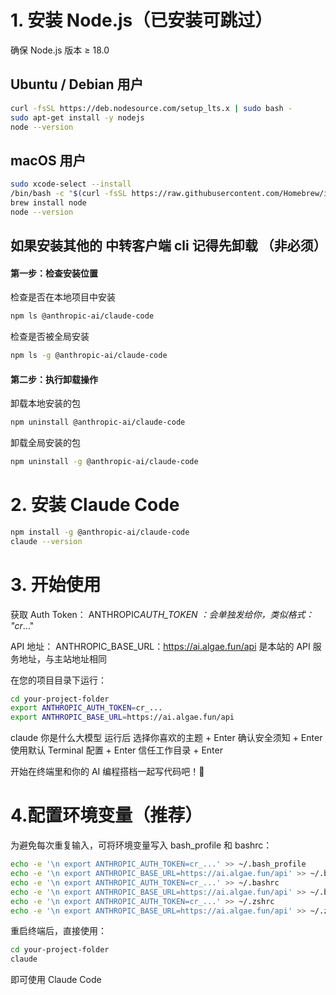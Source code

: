 # 1. 安装 Node.js（已安装可跳过）

确保 Node.js 版本 ≥ 18.0

## Ubuntu / Debian 用户

```sh
curl -fsSL https://deb.nodesource.com/setup_lts.x | sudo bash -
sudo apt-get install -y nodejs
node --version
```

## macOS 用户

```sh
sudo xcode-select --install
/bin/bash -c "$(curl -fsSL https://raw.githubusercontent.com/Homebrew/install/HEAD/install.sh)"
brew install node
node --version
```

## 如果安装其他的 中转客户端 cli 记得先卸载 （非必须）

#### 第一步：检查安装位置

检查是否在本地项目中安装

```sh
npm ls @anthropic-ai/claude-code
```

检查是否被全局安装

```sh
npm ls -g @anthropic-ai/claude-code
```

#### 第二步：执行卸载操作

卸载本地安装的包

```sh
npm uninstall @anthropic-ai/claude-code
```

卸载全局安装的包

```sh
npm uninstall -g @anthropic-ai/claude-code
```

# 2. 安装 Claude Code

```sh
npm install -g @anthropic-ai/claude-code
claude --version
```

# 3. 开始使用
获取 Auth Token： ANTHROPIC*AUTH_TOKEN ：会单独发给你，类似格式： "cr*..."

API 地址： ANTHROPIC_BASE_URL：https://ai.algae.fun/api 是本站的 API 服务地址，与主站地址相同

在您的项目目录下运行：

```sh
cd your-project-folder
export ANTHROPIC_AUTH_TOKEN=cr_...
export ANTHROPIC_BASE_URL=https://ai.algae.fun/api
```

claude 你是什么大模型
运行后 选择你喜欢的主题 + Enter 确认安全须知 + Enter 使用默认 Terminal 配置 + Enter 信任工作目录 + Enter

开始在终端里和你的 AI 编程搭档一起写代码吧！🚀

# 4.配置环境变量（推荐）

为避免每次重复输入，可将环境变量写入 bash_profile 和 bashrc：

```sh
echo -e '\n export ANTHROPIC_AUTH_TOKEN=cr_...' >> ~/.bash_profile
echo -e '\n export ANTHROPIC_BASE_URL=https://ai.algae.fun/api' >> ~/.bash_profile
echo -e '\n export ANTHROPIC_AUTH_TOKEN=cr_...' >> ~/.bashrc
echo -e '\n export ANTHROPIC_BASE_URL=https://ai.algae.fun/api' >> ~/.bashrc
echo -e '\n export ANTHROPIC_AUTH_TOKEN=cr_...' >> ~/.zshrc
echo -e '\n export ANTHROPIC_BASE_URL=https://ai.algae.fun/api' >> ~/.zshrc
```

重启终端后，直接使用：

```sh
cd your-project-folder
claude
```

即可使用 Claude Code

